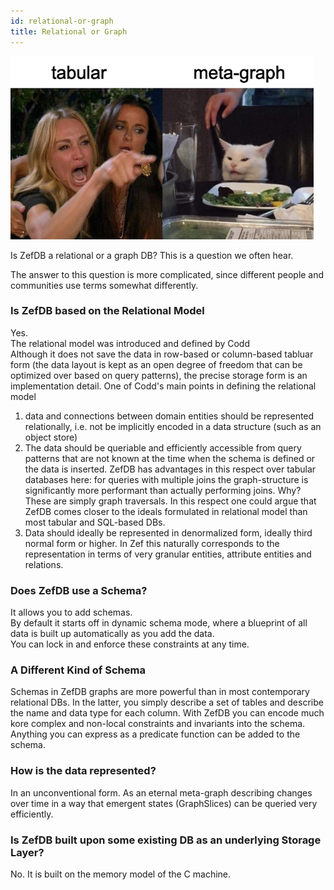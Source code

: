 ```yaml
---
id: relational-or-graph
title: Relational or Graph
---
```


  
![](6eb901ab29d46f643c439e72e0fcb16ff8f7b4eb7b9e1a9eaa5681b32000b687.png)  
  
Is ZefDB a relational or a graph DB? This is a question we often hear.  
  
The answer to this question is more complicated, since different people and communities use terms somewhat differently.  
  
### Is ZefDB based on the Relational Model  
Yes.  
The relational model was introduced and defined by Codd  
Although it does not save the data in row-based or column-based tabluar form (the data layout is kept as an open degree of freedom that can be optimized over based on query patterns), the precise storage form is an implementation detail. One of Codd's main points in defining the relational model  
1. data and connections between domain entities should be represented relationally, i.e. not be implicitly encoded in a data structure (such as an object store)  
2. The data should be queriable and efficiently accessible from query patterns that are not known at the time when the schema is defined or the data is inserted. ZefDB has advantages in this respect over tabular databases here: for queries with multiple joins the graph-structure is significantly more performant than actually performing joins. Why? These are simply graph traversals. In this respect one could argue that ZefDB comes closer to the ideals formulated in relational model than most tabular and SQL-based DBs.  
3. Data should ideally be represented in denormalized form, ideally third normal form or higher. In Zef this naturally corresponds to the representation in terms of very granular entities, attribute entities and  relations.  
  
  
### Does ZefDB use a Schema?  
It allows you to add schemas.  
By default it starts off in dynamic schema mode, where a blueprint of all data is built up automatically as you add the data.  
You can lock in and enforce these constraints at any time.  
  
  
### A Different Kind of Schema  
Schemas in ZefDB graphs are more powerful than in most contemporary relational DBs. In the latter, you simply describe a set of tables and describe the name and data type for each column. With ZefDB you can encode much kore complex and non-local constraints and invariants into the schema.   
Anything you can express as a predicate function can be added to the schema.   
  
  
### How is the data represented?  
In an unconventional form. As an eternal meta-graph describing changes over time in a way that emergent states (GraphSlices) can be queried very efficiently.  
  
  
### Is ZefDB built upon some existing DB as an underlying Storage Layer?  
No. It is built on the memory model of the C machine.   
  
